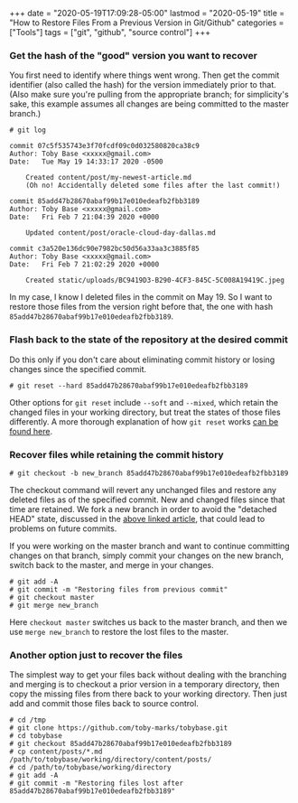 +++ 
date = "2020-05-19T17:09:28-05:00"
lastmod = "2020-05-19"
title = "How to Restore Files From a Previous Version in Git/Github"
categories = ["Tools"]
tags = ["git", "github", "source control"]
+++
### Get the hash of the "good" version you want to recover

You first need to identify where things went wrong. Then get the commit identifier (also called the hash) for the version immediately prior to that. (Also make sure you're pulling from the appropriate branch; for simplicity's sake, this example assumes all changes are being committed to the master branch.)

```
# git log

commit 07c5f535743e3f70fcdf09c0d032580820ca38c9
Author: Toby Base <xxxxx@gmail.com>
Date:   Tue May 19 14:33:17 2020 -0500

    Created content/post/my-newest-article.md
    (Oh no! Accidentally deleted some files after the last commit!)

commit 85add47b28670abaf99b17e010edeafb2fbb3189
Author: Toby Base <xxxxx@gmail.com>
Date:   Fri Feb 7 21:04:39 2020 +0000

    Updated content/post/oracle-cloud-day-dallas.md

commit c3a520e136dc90e7982bc50d56a33aa3c3885f85
Author: Toby Base <xxxxx@gmail.com>
Date:   Fri Feb 7 21:02:29 2020 +0000

    Created static/uploads/BC9419D3-B290-4CF3-845C-5C008A19419C.jpeg
```

In my case, I know I deleted files in the commit on May 19. So I want to restore those files from the version right before that, the one with hash `85add47b28670abaf99b17e010edeafb2fbb3189`. 

### Flash back to the state of the repository at the desired commit

Do this only if you don't care about eliminating commit history or losing changes since the specified commit. 

```
# git reset --hard 85add47b28670abaf99b17e010edeafb2fbb3189
```

Other options for `git reset` include `--soft` and `--mixed`, which retain the changed files in your working directory, but treat the states of those files differently. A more thorough explanation of how `git reset` works [can be found here](https://www.atlassian.com/git/tutorials/undoing-changes/git-reset).

### Recover files while retaining the commit history

```
# git checkout -b new_branch 85add47b28670abaf99b17e010edeafb2fbb3189
``` 

The checkout command will revert any unchanged files and restore any deleted files as of the specified commit. New and changed files since that time are retained. We fork a new branch in order to avoid the "detached HEAD" state, discussed in the [above linked article](https://www.atlassian.com/git/tutorials/undoing-changes/git-reset), that could lead to problems on future commits.  

If you were working on the master branch and want to continue committing changes on that branch, simply commit your changes on the new branch, switch back to the master, and merge in your changes.

```
# git add -A
# git commit -m "Restoring files from previous commit"
# git checkout master
# git merge new_branch
```

Here `checkout master` switches us back to the master branch, and then we use `merge new_branch` to restore the lost files to the master.

### Another option just to recover the files

The simplest way to get your files back without dealing with the branching and merging is to checkout a prior version in a temporary directory, then copy the missing files from there back to your working directory. Then just add and commit those files back to source control.

```
# cd /tmp
# git clone https://github.com/toby-marks/tobybase.git
# cd tobybase
# git checkout 85add47b28670abaf99b17e010edeafb2fbb3189
# cp content/posts/*.md /path/to/tobybase/working/directory/content/posts/
# cd /path/to/tobybase/working/directory
# git add -A
# git commit -m "Restoring files lost after 85add47b28670abaf99b17e010edeafb2fbb3189"
```
